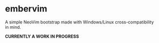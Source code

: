 # embervim
A simple NeoVim bootstrap made with Windows/Linux cross-compatibility in mind.


**CURRENTLY A WORK IN PROGRESS**

